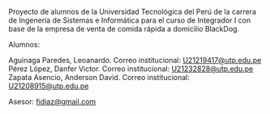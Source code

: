 Proyecto de alumnos de la Universidad Tecnológica del Perú de la carrera de Ingenería de Sistemas e Informática para el curso de Integrador I con base de la empresa de venta de comida rápida a domicilio BlackDog.

Alumnos:

Aguinaga Paredes, Leoanardo. Correo institucional: U21219417@utp.edu.pe
Pérez López, Danfer Victor. Correo institucional: U21232828@utp.edu.pe
Zapata Asencio, Anderson David. Correo institucional: U21208915@utp.edu.pe

Asesor: fidiaz@gmail.com
